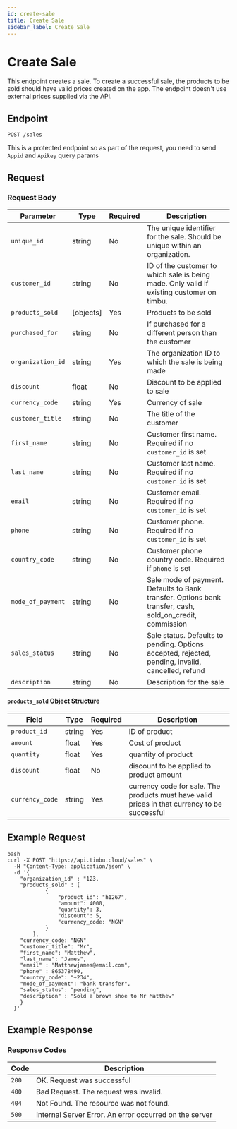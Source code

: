```yaml
---
id: create-sale
title: Create Sale
sidebar_label: Create Sale
---
```


# Create Sale

This endpoint creates a sale. To create a successful sale, the products to be sold should have valid prices created on the app. The endpoint doesn't use external prices supplied via the API.

## Endpoint

`POST /sales`


This is a protected endpoint so as part of the request, you need to send `Appid` and `Apikey` query params

## Request

### Request Body

| Parameter        | Type   | Required | Description                      |
|------------------|--------|----------|----------------------------------|
| `unique_id`| string | No      | The unique identifier for the sale. Should be unique within an organization. |
| `customer_id`    | string | No       | ID of the customer to which sale is being made. Only valid if existing customer on timbu. |
| `products_sold`    | [objects] | Yes       | Products to be sold|
| `purchased_for`          | string | No       | If purchased for a different person than the customer |
| `organization_id`          | string | Yes       | The organization ID to which the sale is being made|
| `discount`          | float | No       |  Discount to be applied to sale|
| `currency_code`          | string | Yes       | Currency of sale|
| `customer_title`          | string | No       | The title of the customer |
| `first_name`          | string | No       | Customer first name. Required if no `customer_id` is set|
| `last_name`          | string | No       | Customer last name. Required if no `customer_id` is set|
| `email`          | string | No       | Customer email. Required if no `customer_id` is set |
| `phone`          | string | No       | Customer phone. Required if no `customer_id` is set  |
| `country_code`          | string | No       | Customer phone country code. Required if `phone` is set  |
| `mode_of_payment`          | string | No       | Sale mode of payment. Defaults to Bank transfer. Options bank transfer, cash, sold_on_credit, commission |
| `sales_status`          | string | No       | Sale status. Defaults to pending. Options accepted, rejected, pending, invalid, cancelled, refund |
| `description`          | string | No       | Description for the sale |


#### `products_sold` Object Structure

| Field         | Type   | Required | Description                      |
|---------------|--------|----------|----------------------------------|
| `product_id`        | string | Yes      | ID of product |
| `amount`     | float | Yes       | Cost of product |
| `quantity`     | float | Yes       | quantity of product |
| `discount`     | float | No       | discount to be applied to product amount |
| `currency_code`     | string | Yes       | currency code for sale. The products must have valid prices in that currency to be successful |



## Example Request

```
bash
curl -X POST "https://api.timbu.cloud/sales" \
  -H "Content-Type: application/json" \
  -d '{
    "organization_id" : "123,
    "products_sold" : [
            {   
                "product_id": "h1267",
                "amount": 4000,
                "quantity": 3,
                "discount": 5,
                "currency_code: "NGN"
            }
        ],
    "currency_code: "NGN"
    "customer_title": "Mr",
    "first_name": "Matthew",
    "last_name": "James",
    "email" : "Matthewjames@email.com",
    "phone" : 865378490,
    "country_code": "+234",
    "mode_of_payment": "bank transfer",
    "sales_status": "pending",
    "description" : "Sold a brown shoe to Mr Matthew"
    }
  }'
```

## Example Response

### Response Codes

| Code        | Description   | 
|------------------|--------|
| `200`| OK. Request was successful |
| `400`    | Bad Request. The request was invalid. |
| `404`          | Not Found. The resource was not found. | 
| `500`          | Internal Server Error. An error occurred on the server | 